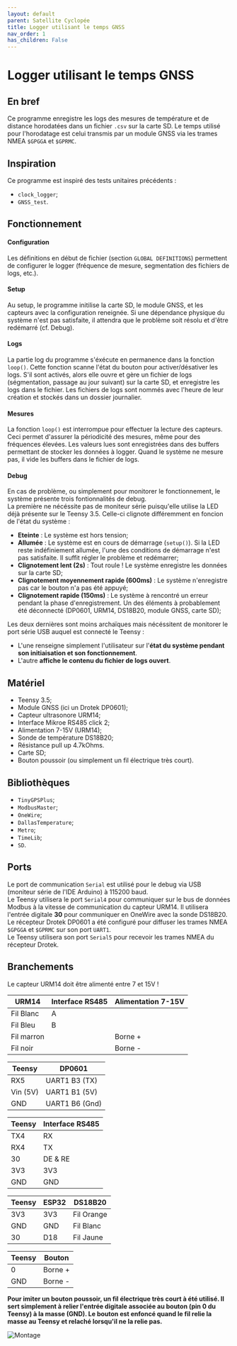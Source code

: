 ```yaml
---
layout: default
parent: Satellite Cyclopée
title: Logger utilisant le temps GNSS
nav_order: 1
has_children: False
---
```


Logger utilisant le temps GNSS
==================================

## En bref
Ce programme enregistre les logs des mesures de température et de distance horodatées dans un fichier `.csv` sur la carte SD. Le temps utilisé pour l'horodatage est celui transmis par un module GNSS via les trames NMEA `$GPGGA` et `$GPRMC`.

## Inspiration
Ce programme est inspiré des tests unitaires précédents : 

- `clock_logger`;
- `GNSS_test`.


## Fonctionnement
#### Configuration
Les définitions en début de fichier (section `GLOBAL DEFINITIONS`) permettent de configurer le logger (fréquence de mesure, segmentation des fichiers de logs, etc.).
#### Setup
Au setup, le programme initilise la carte SD, le module GNSS, et les capteurs avec la configuration reneignée. Si une dépendance physique du système n'est pas satisfaite, il attendra que le problème soit résolu et d'être redémarré (cf. Debug).
#### Logs
La partie log du programme s'éxécute en permanence dans la fonction `loop()`. Cette fonction scanne l'état du bouton pour activer/désativer les logs. S'il sont activés, alors elle ouvre et gère un fichier de logs (ségmentation, passage au jour suivant) sur la carte SD, et enregistre les logs dans le fichier. Les fichiers de logs sont nommés avec l'heure de leur création et stockés dans un dossier journalier.
#### Mesures
La fonction `loop()` est interrompue pour effectuer la lecture des capteurs. Ceci permet d'assurer la périodicité des mesures, même pour des fréquences élevées. Les valeurs lues sont enregistrées dans des buffers permettant de stocker les données à logger. Quand le système ne mesure pas, il vide les buffers dans le fichier de logs.
#### Debug
En cas de problème, ou simplement pour monitorer le fonctionnement, le système présente trois fontionnalités de debug.<br>
La première ne nécéssite pas de moniteur série puisqu'elle utilise la LED déjà présente sur le Teensy 3.5. Celle-ci clignote différemment en foncion de l'état du système :

- **Eteinte** : Le système est hors tension;
- **Allumée** : Le système est en cours de démarrage (```setup()```). Si la LED reste indéfiniement allumée, l'une des conditions de démarrage n'est pas satisfaite. Il suffit régler le problème et redémarrer;
- **Clignotement lent (2s)** : Tout roule ! Le système enregistre les données sur la carte SD;
- **Clignotement moyennement rapide (600ms)** : Le système n'enregistre pas car le bouton n'a pas été appuyé;
- **Clignotement rapide (150ms)** : Le système à rencontré un erreur pendant la phase d'enregistrement. Un des éléments à probablement été déconnecté (DP0601, URM14, DS18B20, module GNSS, carte SD);

Les deux dernières sont moins archaïques mais nécéssitent de monitorer le port série USB auquel est connecté le Teensy :

- L'une renseigne simplement l'utilisateur sur l'**état du système pendant son initiaisation et son fonctionnement**.
- L'autre **affiche le contenu du fichier de logs ouvert**.


## Matériel
- Teensy 3.5;
- Module GNSS (ici un Drotek DP0601);
- Capteur ultrasonore URM14;
- Interface Mikroe RS485 click 2;
- Alimentation 7-15V (URM14);
- Sonde de température DS18B20;
- Résistance pull up 4.7kOhms.
- Carte SD;
- Bouton poussoir (ou simplement un fil électrique très court).

## Bibliothèques
- `TinyGPSPlus`;
- `ModbusMaster`;
- `OneWire`;
- `DallasTemperature`;
- `Metro`;
- `TimeLib`;
- `SD`.

## Ports
Le port de communication `Serial` est utilisé pour le debug via USB (moniteur série de l'IDE Arduino) à 115200 baud. <br>
Le Teensy utilisera le port `Serial4` pour communiquer sur le bus de données Modbus à la vitesse de communication du capteur URM14. Il utilisera l'entrée digitale **30** pour communiquer en OneWire avec la sonde DS18B20.<br>
Le récepteur Drotek DP0601 a été configuré pour diffuser les trames NMEA `$GPGGA` et `$GPRMC` sur son port `UART1`.<br>
Le Teensy utilisera son port `Serial5` pour recevoir les trames NMEA du récepteur Drotek.


## Branchements

Le capteur URM14 doit être alimenté entre 7 et 15V !

|URM14|Interface RS485|Alimentation 7-15V|
|---------------|-----|------------------|
|Fil Blanc|A||
|Fil Bleu|B|
|Fil marron||Borne +|
|Fil noir||Borne -|

|Teensy|DP0601|
|------|------|
|RX5|UART1 B3 (TX)|
|Vin (5V)|UART1 B1 (5V)|
|GND|UART1 B6 (Gnd)|

|Teensy|Interface RS485|
|------|---------------|
|TX4|RX|
|RX4|TX|
|30|DE & RE|
|3V3|3V3|
|GND|GND|

|Teensy|ESP32|DS18B20|
|------|-----|-------|
|3V3|3V3|Fil Orange|
|GND|GND|Fil Blanc|
|30|D18|Fil Jaune|

|Teensy|Bouton|
|------|-------|
|0|Borne +|
|GND|Borne -|

**Pour imiter un bouton poussoir, un fil électrique très court à été utilisé. Il sert simplement à relier l'entrée digitale associée au bouton (pin 0 du Teensy) à la masse (GND). Le bouton est enfoncé quand le fil relie la masse au Teensy et relaché lorsqu'il ne la relie pas.**


![Montage](../assets/set_up_img/GNSS_logger.jpg)

